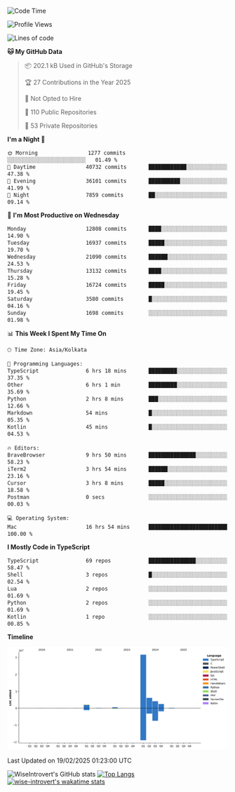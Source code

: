 <!--START_SECTION:waka-->
![Code Time](http://img.shields.io/badge/Code%20Time-2%2C217%20hrs%2030%20mins-blue)

![Profile Views](http://img.shields.io/badge/Profile%20Views-0-blue)

![Lines of code](https://img.shields.io/badge/From%20Hello%20World%20I%27ve%20Written-47.4%20million%20lines%20of%20code-blue)

**🐱 My GitHub Data** 

> 📦 202.1 kB Used in GitHub's Storage 
 > 
> 🏆 27 Contributions in the Year 2025
 > 
> 🚫 Not Opted to Hire
 > 
> 📜 110 Public Repositories 
 > 
> 🔑 53 Private Repositories 
 > 
**I'm a Night 🦉** 

```text
🌞 Morning                1277 commits        ░░░░░░░░░░░░░░░░░░░░░░░░░   01.49 % 
🌆 Daytime                40732 commits       ████████████░░░░░░░░░░░░░   47.38 % 
🌃 Evening                36101 commits       ██████████░░░░░░░░░░░░░░░   41.99 % 
🌙 Night                  7859 commits        ██░░░░░░░░░░░░░░░░░░░░░░░   09.14 % 
```
📅 **I'm Most Productive on Wednesday** 

```text
Monday                   12808 commits       ████░░░░░░░░░░░░░░░░░░░░░   14.90 % 
Tuesday                  16937 commits       █████░░░░░░░░░░░░░░░░░░░░   19.70 % 
Wednesday                21090 commits       ██████░░░░░░░░░░░░░░░░░░░   24.53 % 
Thursday                 13132 commits       ████░░░░░░░░░░░░░░░░░░░░░   15.28 % 
Friday                   16724 commits       █████░░░░░░░░░░░░░░░░░░░░   19.45 % 
Saturday                 3580 commits        █░░░░░░░░░░░░░░░░░░░░░░░░   04.16 % 
Sunday                   1698 commits        ░░░░░░░░░░░░░░░░░░░░░░░░░   01.98 % 
```


📊 **This Week I Spent My Time On** 

```text
🕑︎ Time Zone: Asia/Kolkata

💬 Programming Languages: 
TypeScript               6 hrs 18 mins       █████████░░░░░░░░░░░░░░░░   37.35 % 
Other                    6 hrs 1 min         █████████░░░░░░░░░░░░░░░░   35.69 % 
Python                   2 hrs 8 mins        ███░░░░░░░░░░░░░░░░░░░░░░   12.66 % 
Markdown                 54 mins             █░░░░░░░░░░░░░░░░░░░░░░░░   05.35 % 
Kotlin                   45 mins             █░░░░░░░░░░░░░░░░░░░░░░░░   04.53 % 

🔥 Editors: 
BraveBrowser             9 hrs 50 mins       ███████████████░░░░░░░░░░   58.23 % 
iTerm2                   3 hrs 54 mins       ██████░░░░░░░░░░░░░░░░░░░   23.16 % 
Cursor                   3 hrs 8 mins        █████░░░░░░░░░░░░░░░░░░░░   18.58 % 
Postman                  0 secs              ░░░░░░░░░░░░░░░░░░░░░░░░░   00.03 % 

💻 Operating System: 
Mac                      16 hrs 54 mins      █████████████████████████   100.00 % 
```

**I Mostly Code in TypeScript** 

```text
TypeScript               69 repos            ███████████████░░░░░░░░░░   58.47 % 
Shell                    3 repos             █░░░░░░░░░░░░░░░░░░░░░░░░   02.54 % 
Lua                      2 repos             ░░░░░░░░░░░░░░░░░░░░░░░░░   01.69 % 
Python                   2 repos             ░░░░░░░░░░░░░░░░░░░░░░░░░   01.69 % 
Kotlin                   1 repo              ░░░░░░░░░░░░░░░░░░░░░░░░░   00.85 % 
```



**Timeline**

![Lines of Code chart](https://raw.githubusercontent.com/wise-introvert/wise-introvert/master/assets/bar_graph.png)


 Last Updated on 19/02/2025 01:23:00 UTC
<!--END_SECTION:waka-->

![WiseIntrovert's GitHub stats](https://github-readme-stats.vercel.app/api?username=wise-introvert&count_private=true&show_icons=true)
[![Top Langs](https://github-readme-stats.vercel.app/api/top-langs/?username=wise-introvert&langs_count=10)](https://github.com/anuraghazra/github-readme-stats)
[![wise-introvert's wakatime stats](https://github-readme-stats.vercel.app/api/wakatime?username=wiseintrovert)](https://github.com/anuraghazra/github-readme-stats)
